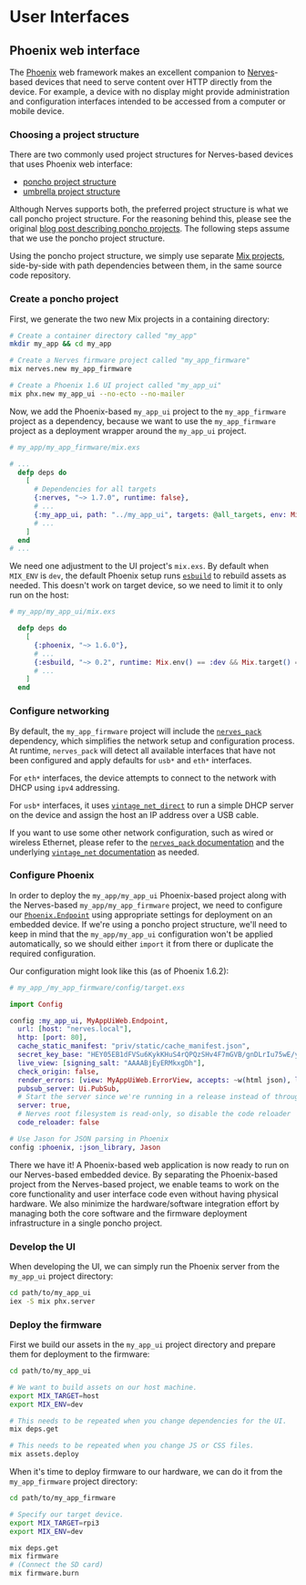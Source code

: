 # User Interfaces

## Phoenix web interface

The [Phoenix] web framework makes an excellent companion to [Nerves]-based devices
that need to serve content over HTTP directly from the device. For example, a
device with no display might provide administration and configuration
interfaces intended to be accessed from a computer or mobile device.

[Nerves]: https://www.nerves-project.org/
[Phoenix]: http://www.phoenixframework.org/

### Choosing a project structure

There are two commonly used project structures for Nerves-based devices that uses
Phoenix web interface:

- [poncho project structure]
- [umbrella project structure]

Although Nerves supports both, the preferred project structure is what we call
poncho project structure. For the reasoning behind this, please see the original
[blog post describing poncho projects]. The following steps assume that we use
the poncho project structure.

Using the poncho project structure, we simply use separate [Mix projects],
side-by-side with path dependencies between them, in the same source code repository.

[blog post describing poncho projects]: https://embedded-elixir.com/post/2017-05-19-poncho-projects/
[poncho project structure]: http://embedded-elixir.com/post/2017-05-19-poncho-projects/
[umbrella project structure]: https://elixir-lang.org/getting-started/mix-otp/dependencies-and-umbrella-projects.html
[Mix projects]: https://hexdocs.pm/mix/Mix.html

### Create a poncho project

First, we generate the two new Mix projects in a containing directory:

```bash
# Create a container directory called "my_app"
mkdir my_app && cd my_app

# Create a Nerves firmware project called "my_app_firmware"
mix nerves.new my_app_firmware

# Create a Phoenix 1.6 UI project called "my_app_ui"
mix phx.new my_app_ui --no-ecto --no-mailer
```

Now, we add the Phoenix-based `my_app_ui` project to the `my_app_firmware`
project as a dependency, because we want to use the `my_app_firmware` project
as a deployment wrapper around the `my_app_ui` project.

```elixir
# my_app/my_app_firmware/mix.exs

# ...
  defp deps do
    [
      # Dependencies for all targets
      {:nerves, "~> 1.7.0", runtime: false},
      # ...
      {:my_app_ui, path: "../my_app_ui", targets: @all_targets, env: Mix.env()},
      # ...
    ]
  end
# ...
```

We need one adjustment to the UI project's `mix.exs`.  By default when `MIX_ENV`
is `dev`, the default Phoenix setup runs [`esbuild`] to rebuild assets as needed.
This doesn't work on target device, so we need to limit it to only run on the
host:

```elixir
# my_app/my_app_ui/mix.exs

  defp deps do
    [
      {:phoenix, "~> 1.6.0"},
      # ...
      {:esbuild, "~> 0.2", runtime: Mix.env() == :dev && Mix.target() == :host},
      # ...
    ]
  end
```

[`esbuild`]: https://hexdocs.pm/esbuild/Esbuild.html

### Configure networking

By default, the `my_app_firmware` project will include the [`nerves_pack`]
dependency, which simplifies the network setup and configuration process. At
runtime, `nerves_pack` will detect all available interfaces that have not been
configured and apply defaults for `usb*` and `eth*` interfaces.

For `eth*` interfaces, the device attempts to connect to the network
with DHCP using `ipv4` addressing.

For `usb*` interfaces, it uses [`vintage_net_direct`] to run a simple DHCP server
on the device and assign the host an IP address over a USB cable.

If you want to use some other network configuration, such as wired or wireless
Ethernet, please refer to the [`nerves_pack` documentation] and the
underlying [`vintage_net` documentation] as needed.

[`nerves_pack`]: https://hexdocs.pm/nerves_pack
[`vintage_net_wifi`]: https://hexdocs.pm/vintage_net_wifi
[`vintage_net_direct`]: https://hexdocs.pm/vintage_net_direct
[`nerves_pack` documentation]: https://hexdocs.pm/nerves_pack/readme.html
[`vintage_net` documentation]: https://hexdocs.pm/vintage_net/VintageNet.html

### Configure Phoenix

In order to deploy the `my_app/my_app_ui` Phoenix-based project along with the
Nerves-based `my_app/my_app_firmware` project, we need to configure our [`Phoenix.Endpoint`]
using appropriate settings for deployment on an embedded device. If
we're using a poncho project structure, we'll need to keep in mind that the
`my_app/my_app_ui` configuration won't be applied automatically, so we should either
`import` it from there or duplicate the required configuration.

Our configuration might look like this (as of Phoenix 1.6.2):

```elixir
# my_app_/my_app_firmware/config/target.exs

import Config

config :my_app_ui, MyAppUiWeb.Endpoint,
  url: [host: "nerves.local"],
  http: [port: 80],
  cache_static_manifest: "priv/static/cache_manifest.json",
  secret_key_base: "HEY05EB1dFVSu6KykKHuS4rQPQzSHv4F7mGVB/gnDLrIu75wE/ytBXy2TaL3A6RA",
  live_view: [signing_salt: "AAAABjEyERMkxgDh"],
  check_origin: false,
  render_errors: [view: MyAppUiWeb.ErrorView, accepts: ~w(html json), layout: false],
  pubsub_server: Ui.PubSub,
  # Start the server since we're running in a release instead of through `mix`
  server: true,
  # Nerves root filesystem is read-only, so disable the code reloader
  code_reloader: false

# Use Jason for JSON parsing in Phoenix
config :phoenix, :json_library, Jason
```

There we have it! A Phoenix-based web application is now ready to run on our
Nerves-based embedded device. By separating the Phoenix-based project from the
Nerves-based project, we enable teams to work on the core functionality and
user interface code even without having physical hardware. We also minimize the
hardware/software integration effort by managing both the core software and the
firmware deployment infrastructure in a single poncho project.

[`Phoenix.Endpoint`]: https://hexdocs.pm/phoenix/Phoenix.Endpoint.html

### Develop the UI

When developing the UI, we can simply run the Phoenix server from the
`my_app_ui` project directory:

```bash
cd path/to/my_app_ui
iex -S mix phx.server
```

### Deploy the firmware

First we build our assets in the `my_app_ui` project directory and prepare them
for deployment to the firmware:

```bash
cd path/to/my_app_ui

# We want to build assets on our host machine.
export MIX_TARGET=host
export MIX_ENV=dev

# This needs to be repeated when you change dependencies for the UI.
mix deps.get

# This needs to be repeated when you change JS or CSS files.
mix assets.deploy
```

When it's time to deploy firmware to our hardware, we can do it from the
`my_app_firmware` project directory:

```bash
cd path/to/my_app_firmware

# Specify our target device.
export MIX_TARGET=rpi3
export MIX_ENV=dev

mix deps.get
mix firmware
# (Connect the SD card)
mix firmware.burn
```

